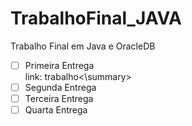 # TrabalhoFinal_JAVA
Trabalho Final em Java e OracleDB



- [ ] Primeira Entrega
  <summary>link: trabalho<\summary>
- [ ] Segunda Entrega
- [ ] Terceira Entrega
- [ ] Quarta Entrega
